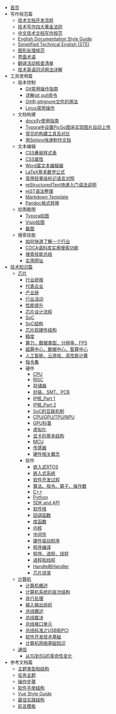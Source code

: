 * [首页](/)
* 写作规范篇
  * [技术文档开发流程](写作规范篇/技术文档开发流程.md)
  * [技术写作四大黄金法则](写作规范篇/技术写作四大黄金法则.md)
  * [中文技术文档写作规范](写作规范篇/中文技术文档写作规范.md)
  * [English Documentation Style Guide](写作规范篇/EnglishDocumentationStyleGuide.md)
  * [Simplified Technical English (STE)](写作规范篇/SimplifiedTechnicalEnglish(STE).md)
  * [图形处理规范](写作规范篇/图形处理规范.md)
  * [界面术语](写作规范篇/界面术语.md)
  * [翻译活动核查清单](写作规范篇/翻译活动核查清单.md)
  * [技术英语冠词用法详解](写作规范篇/技术英语冠词用法详解.md)
* 工具使用篇
  * 版本控制
    * [Git常用操作指南](工具使用篇/版本控制/Git常用操作指南.md)
    * [详解git pull命令](工具使用篇/版本控制/详解gitpull命令.md)
    * [Git中.gitignore文件的用法](工具使用篇/版本控制/Git中.gitignore文件的用法.md)
    * [Linux常用操作](工具使用篇/版本控制/Linux常用操作.md)
  * 文档构建
    * [docsify使用指南](工具使用篇/文档构建/docsify使用指南.md)
    * [Typora中设置PicGo图床实现图片自动上传](工具使用篇/文档构建/Typora中设置PicGo图床实现图片自动上传.md)
    * [常见的构建工具及对比](工具使用篇/文档构建/常见的构建工具及对比.md)
    * [用Sphinx快速制作文档](工具使用篇/文档构建/用Sphinx快速制作文档.md) 
  * 文本编辑
    * [CSS叠层样式表](工具使用篇/文本编辑/CSS.md)
    * [CSS属性](工具使用篇/文本编辑/CSS属性.md)
    * [Word富文本编辑器](工具使用篇/文本编辑/Word富文本编辑器.md)
    * [LaTeX基本数学公式](工具使用篇/文本编辑/LaTeX基本数学公式.md)
    * [常用轻量级标记语言对照](工具使用篇/文本编辑/常用轻量级标记语言对照.md)
    * [reStructuredText快速入门语法说明](工具使用篇/文本编辑/reStructuredText(rst)快速入门语法说明.md)
    * [reST语法整理](工具使用篇/文本编辑/reST语法整理.md)
    * [Markdown Template](工具使用篇/文本编辑/MarkdownFileTemplate.md)
    * [Pandoc格式转换](工具使用篇/文本编辑/Pandoc格式转换.md)
  * 绘图截图
    * [Typora绘图](工具使用篇/绘图截图/Typora绘图.html)
    * [Visio绘图](工具使用篇/绘图截图/Visio绘图.md)
    * [截图](工具使用篇/绘图截图/截图.md)
  * 搜索技能
    * [如何快速了解一个行业](工具使用篇/搜索技能/如何快速了解一个行业.md)
    * [COCA语料库实用搜索功能](工具使用篇/搜索技能/COCA.md)
    * [搜索技能总结](工具使用篇/搜索技能/搜索技能总结.md)
    * [实用网址](工具使用篇/搜索技能/实用网址.md)
* [技术知识篇](技术知识篇/)
  * [芯片](技术知识篇/芯片/)
    * [行业研报](技术知识篇/芯片/行业研报.md)
    * [代表企业](技术知识篇/芯片/代表企业.md)
    * [产业链](技术知识篇/芯片/产业链.md)
    * [行业活动](技术知识篇/芯片/行业活动.md)
    * [性能提升](技术知识篇/芯片/性能提升.md)
    * [芯片设计流程](技术知识篇/芯片/芯片设计流程.md)
    * [SoC](技术知识篇/芯片/SoC.md)
    * [SoC结构](技术知识篇/芯片/SoC结构.md)
    * [芯片软硬件结构](技术知识篇/芯片/芯片软硬件结构.md)
    * [精度](技术知识篇/芯片/精度.md)
    * [算力、数据类型、分辨率、FPS](技术知识篇/芯片/算力数据类型分辨率FPS.md)
    * [超算中心、数据中心、智算中心](技术知识篇/芯片/超算中心数据中心智算中心.md)
    * [人工智能、云游戏、高性能计算](技术知识篇/芯片/深度学习云游戏高性能计算.md)
    * [指令集](技术知识篇/芯片/指令集.md)
    * 硬件
      * [CPU](技术知识篇/芯片/硬件/CPU.md)
      * [RISC](技术知识篇/芯片/硬件/RISC.md)
      * [存储器](技术知识篇/芯片/硬件/存储器.md)
      * [封装、SMT、PCB](技术知识篇/芯片/硬件/封装SMTPCB.md)
      * [IP核_Part 1](技术知识篇/芯片/硬件/IP核_Part1.md)
      * [IP核_Part 2](技术知识篇/芯片/硬件/IP核_Part2.md)
      * [SoC的互联机制](技术知识篇/芯片/硬件/SoC的互联机制.md)
      * [CPU/GPU/TPU/NPU](技术知识篇/芯片/硬件/CPUGPUTPUNPU.md)
      * [GPU科普](技术知识篇/芯片/硬件/GPU科普.md)
      * [虚拟化](技术知识篇/芯片/硬件/虚拟化.md)
      * [显卡的基本结构](技术知识篇/芯片/硬件/显卡的基本结构.md)
      * [MCU](技术知识篇/芯片/硬件/MCU.md)
      * [传感器](技术知识篇/芯片/硬件/传感器.md)
      * [硬件相关概念](技术知识篇/芯片/硬件/硬件相关概念.md)
    * 软件
      * [嵌入式RTOS](技术知识篇/芯片/软件/嵌入式RTOS.md)
      * [嵌入式系统](技术知识篇/芯片/软件/嵌入式系统.md)
      * [软件开发过程](技术知识篇/芯片/软件/软件开发过程.md)
      * [算法、指令、算子、操作数](技术知识篇/芯片/软件/算法指令算子操作数.md)
      * [C++](技术知识篇/芯片/软件/C++.md)
      * [Python](技术知识篇/芯片/软件/Python.md)
      * [SDK and API](技术知识篇/芯片/软件/SDKandAPI.md)
      * [软件栈](技术知识篇/芯片/软件/软件栈发布版本.md)
      * [回调函数](技术知识篇/芯片/软件/回调函数.md)
      * [库函数](技术知识篇/芯片/软件/库函数.md)
      * [内核](技术知识篇/芯片/软件/内核.md)
      * [中间件](技术知识篇/芯片/软件/中间件.md)
      * [硬件驱动程序](技术知识篇/芯片/软件/硬件驱动程序.md)
      * [程序编译](技术知识篇/芯片/软件/程序编译.md)
      * [程序、进程、线程](技术知识篇/芯片/软件/程序进程线程.md)
      * [进程和线程](技术知识篇/芯片/软件/进程和线程.md)
      * [Handle和Handler](技术知识篇/芯片/软件/Handle和Handler.md)
      * [芯片烧录](技术知识篇/芯片/软件/芯片烧录.md)
  * [计算机](技术知识篇/计算机/)
    * [计算机概述](技术知识篇/计算机/计算机概述.md)
    * [计算机系统的层次结构](技术知识篇/计算机/计算机系统的层次结构.md)
    * [并行处理](技术知识篇/计算机/并行处理.md)
    * [输入输出组织](技术知识篇/计算机/输入输出组织.md)
    * [总线概述](技术知识篇/计算机/总线概述.md)
    * [总线裁决](技术知识篇/计算机/总线裁决.md)
    * [总线接口单元](技术知识篇/计算机/总线接口单元.md)
    * [总线标准之USB和PCI](技术知识篇/计算机/总线标准之USB和PCI.md)
    * [软件开发技术基础](技术知识篇/计算机/软件开发技术基础.md)
    * [计算机网络基础知识](技术知识篇/计算机/计算机网络基础知识.md)
  * [通信](技术知识篇/通信/)
    * [从1G到5G的革命性变化](技术知识篇/通信/从1G到5G的革命性变化.md)
* 参考文档篇
  * [主题类型和结构](参考文档篇/主题类型和结构.md)
  * [任务主题](参考文档篇/TaskTopic.md)
  * [操作步骤](参考文档篇/Step.md)
  * [软件手册结构](参考文档篇/软件手册结构.md)
  * [Vue Style Guide](参考文档篇/VueStyleGuide.md)
  * [最佳实践结构](参考文档篇/最佳实践结构.md)
  * [前言模板](参考文档篇/前言模板.md)

